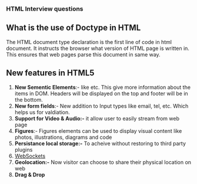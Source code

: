 ### HTML Interview questions

## What is the use of Doctype in HTML

The HTML document type declaration is the first line of code in html document. It instructs the browser what version of HTML page is written in. This ensures that web pages parse this document in same way.

## New features in HTML5

1. **New Sementic Elements**:- like <headers> <footers> <sections> etc. This give more information about the items in DOM. Headers will be displayed on the top and footer will be in the bottom.
2. **New form fields**:- New addition to Input types like email, tel, etc. Which helps us for valdiation.
3. **Support for Video & Audio:-** it allow user to easily stream from web page
4. **Figures**:- Figures elements can be used to display visual content like photos, illustrations, diagrams and code
5. **Persistance local storage:-** To acheive without restoring to third party plugins
6. [WebSockets](https://dzone.com/refcardz/html5-websocket)
7. **Geolocation:-** Now visitor can choose to share their physical location on web 
8. **Drag & Drop**

  
